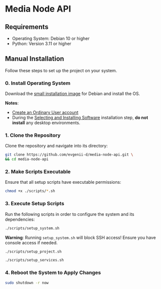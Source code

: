 # Media Node API

## Requirements

* Operating System: Debian 10 or higher
* Python: Version 3.11 or higher

## Manual Installation

Follow these steps to set up the project on your system.

### 0. Install Operating System

Download the [small installation image][1] for Debian and install the OS.

**Notes**:

* [Create an Ordinary User account][2]
* During the [Selecting and Installing Software][3] installation step,
**do not install** any desktop environments.

### 1. Clone the Repository

Clone the repository and navigate into its directory:

```bash
git clone https://github.com/evgenii-d/media-node-api.git \
&& cd media-node-api
```

### 2. Make Scripts Executable

Ensure that all setup scripts have executable permissions:

```bash
chmod +x ./scripts/*.sh
```

### 3. Execute Setup Scripts

Run the following scripts in order to configure the system
and its dependencies:

```bash
./scripts/setup_system.sh
```

**Warning**: Running `setup_system.sh` will block SSH access!
Ensure you have console access if needed.

```bash
./scripts/setup_project.sh
```

```bash
./scripts/setup_services.sh
```

### 4. Reboot the System to Apply Changes

```bash
sudo shutdown -r now
```

[1]: https://www.debian.org/distrib/netinst
[2]: https://www.debian.org/releases/stable/i386/ch06s03#make-normal-user
[3]: https://www.debian.org/releases/stable/i386/ch06s03#pkgsel
